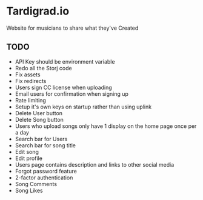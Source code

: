 # Tardigrad.io

Website for musicians to share what they've Created

## TODO
* API Key should be environment variable
* Redo all the Storj code
* Fix assets
* Fix redirects
* Users sign CC license when uploading
* Email users for confirmation when signing up
* Rate limiting
* Setup it's own keys on startup rather than using uplink
* Delete User button
* Delete Song button
* Users who upload songs only have 1 display on the home page once per a day
* Search bar for Users
* Search bar for song title
* Edit song
* Edit profile
* Users page contains description and links to other social media
* Forgot password feature
* 2-factor authentication
* Song Comments
* Song Likes
